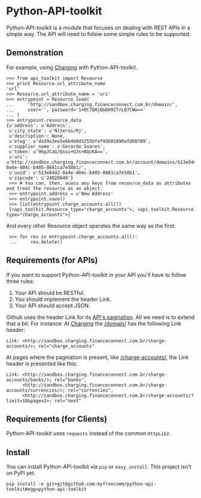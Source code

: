 Python-API-toolkit
==================
Python-API-toolkit is a module that focuses on dealing with REST APIs in a simple way. The API will need to follow some simple rules to be supported.


Demonstration
-------------
For example, using [Charging](https://github.com/myfreecomm/charging) with Python-API-toolkit.


    >>> from api_toolkit import Resource
    >>> print Resource.url_attribute_name
    'url'
    >>> Resource.url_attribute_name = 'uri'
    >>> entrypoint = Resource.load(
    ...     'http://sandbox.charging.financeconnect.com.br/domain/', 
    ...     user='', password='1+OC7QHjQG6H9ITrLQ7CWw=='
    ... )
    >>> entrypoint.resource_data
    {u'address': u'Address',
     u'city_state': u'Niteroi/Rj',
     u'description': None,
     u'etag': u'da39a3ee5e6b4b0d3255bfef95601890afd80709',
     u'supplier_name': u'Gerardo Soares',
     u'token: u'9kpJCaG/Qsui+G3s+0QcKA==',
     u'uri': u'http://sandbox.charging.financeconnect.com.br/account/domains/513e8442-0a4e-404c-b405-8681ca7e58b1/',
     u'uuid': u'513e8442-0a4e-404c-b405-8681ca7e58b1',
     u'zipcode': u'24020040'}
     >>> # You can, then, acess any keys from resource_data as attributes and treat the resource as an object.
     >>> entrypoint.address = u'New Address'
     >>> entrypoint.save()
     >>> list(entrypoint.charge_accounts.all())
     [<api_toolkit.Resource type="charge_accounts">, <api_toolkit.Resource type="charge_accounts">]
    

And every other Resource object operates the same way as the first:

     >>> for res in entrypoint.charge_accounts.all():
     ...     res.delete()
     

Requirements (for APIs)
-----------------------
If you want to support Python-API-toolkit in your API you'll have to follow three rules:

1. Your API should be RESTful.
2. You should implement the header Link.
3. Your API should accept JSON.
    

Github uses the header Link for its [API's pagination](http://developer.github.com/v3/#pagination). All we need is to extend that a bit. For instance: At [Charging](https://github.com/myfreecomm/charging) the [/domain/](http://sandbox.charging.financeconnect.com.br/domain/) has the following Link header:

    Link: <http://sandbox.charging.financeconnect.com.br/charge-accounts/>; rel="charge_accounts"
    

At pages where the pagination is present, like [/charge-accounts/](http://sandbox.charging.financeconnect.com.br/charge-accounts/), the Link header is presented like this:

    Link: <http://sandbox.charging.financeconnect.com.br/charge-accounts/banks/>; rel="banks",
          <http://sandbox.charging.financeconnect.com.br/charge-accounts/currencies/>; rel="currencies",
          <http://sandbox.charging.financeconnect.com.br/charge-accounts/?limit=10&page=2>; rel="next"
     

Requirements (for Clients)
--------------------------
Python-API-toolkit uses ```requests``` instead of the common ```HttpLib2```.


Install
-------
You can install Python-API-toolkit via ``pip`` or ``easy_install``. This project isn't on PyPi yet.

``pip install -e git+git@github.com:myfreecomm/python-api-toolkit#egg=python-api-toolkit``
